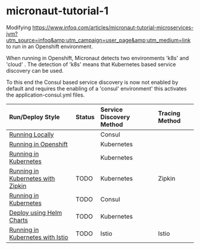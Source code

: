 # micronaut-tutorial-1
Modifying https://www.infoq.com/articles/micronaut-tutorial-microservices-jvm?utm_source=infoq&amp;utm_campaign=user_page&amp;utm_medium=link to run in an Openshift environment. 

When running in Openshift, Micronaut detects two environments 'k8s' and 'cloud' . The detection of 'k8s' means that Kubernetes based service discovery can be used.

To this end the Consul based service discovery is now not enabled by default and requires the enabling of a 'consul' environment' this activates the application-consul.yml files.

|Run/Deploy Style|Status|Service Discovery Method|Tracing Method|
|:---|:---|:---|:---|
|[Running Locally](README_local.md)||Consul||
|[Running in Openshift](README_openshift.md)||Kubernetes||
|[Running in Kubernetes](README_kubernetes.md)||Kubernetes||
|[Running in Kubernetes with Zipkin](README_zipkin.md)|TODO|Kubernetes|Zipkin|
|[Running in Kubernetes](README_kubernetes_consul.md)|TODO|Consul||
|[Deploy using Helm Charts](README_helm.md)|TODO|Kubernetes||
|[Running in Kubernetes with Istio](README_isto.md)|TODO|Istio|Istio|

